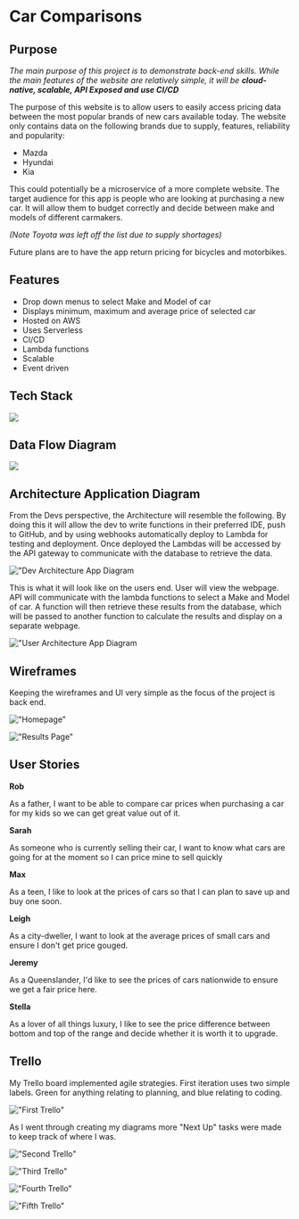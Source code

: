 # Car Comparisons

## Purpose
*The main purpose of this project is to demonstrate back-end skills. While the main features of the website are relatively simple, it will be **cloud-native, scalable, API Exposed and use CI/CD***

The purpose of this website is to allow users to easily access pricing data between the most popular brands of new cars available today. The website only contains data on the following brands due to supply, features, reliability and popularity:
- Mazda
- Hyundai
- Kia

This could potentially be a microservice of a more complete website. The target audience for this app is people who are looking at purchasing a new car. It will allow them to budget correctly and decide between make and models of different carmakers.

*(Note Toyota was left off the list due to supply shortages)*

Future plans are to have the app return pricing for bicycles and motorbikes.

## Features
- Drop down menus to select Make and Model of car
- Displays minimum, maximum and average price of selected car
- Hosted on AWS
- Uses Serverless
- CI/CD
- Lambda functions
- Scalable
- Event driven

## Tech Stack
![](/docs/techstack.JPG)

## Data Flow Diagram
![](/docs/dfd.JPG)

## Architecture Application Diagram
From the Devs perspective, the Architecture will resemble the following. By doing this it will allow the dev to write functions in their preferred IDE, push to GitHub, and by using webhooks automatically deploy to Lambda for testing and deployment. Once deployed the Lambdas will be accessed by the API gateway to communicate with the database to retrieve the data.

!["Dev Architecture App Diagram](/docs/devaap.JPG)

This is what it will look like on the users end. User will view the webpage. API will communicate with the lambda functions to select a Make and Model of car. A function will then retrieve these results from the database, which will be passed to another function to calculate the results and display on a separate webpage.

!["User Architecture App Diagram](/docs/useraap.JPG)

## Wireframes

Keeping the wireframes and UI very simple as the focus of the project is back end.


!["Homepage"](/docs/wireframes1.JPG)

!["Results Page"](/docs/wireframes.JPG)

## User Stories

**Rob**

As a father, I want to be able to compare car prices when purchasing a car for my kids so we can get great value out of it.

**Sarah**

As someone who is currently selling their car, I want to know what cars are going for at the moment so I can price mine to sell quickly

**Max**

As a teen, I like to look at the prices of cars so that I can plan to save up and buy one soon.

**Leigh**

As a city-dweller, I want to look at the average prices of small cars and ensure I don't get price gouged.

**Jeremy**

As a Queenslander, I'd like to see the prices of cars nationwide to ensure we get a fair price here.

**Stella**

As a lover of all things luxury, I like to see the price difference between bottom and top of the range and decide whether it is worth it to upgrade.

## Trello
My Trello board implemented agile strategies. First iteration uses two simple labels. Green for anything relating to planning, and blue relating to coding.

!["First Trello"](/docs/trello1.JPG)

As I went through creating my diagrams more "Next Up" tasks were made to keep track of where I was.

!["Second Trello"](/docs/trello2.JPG)

!["Third Trello"](/docs/trello3.JPG)

!["Fourth Trello"](/docs/trello4.JPG)

!["Fifth Trello"](/docs/trello5.JPG)
